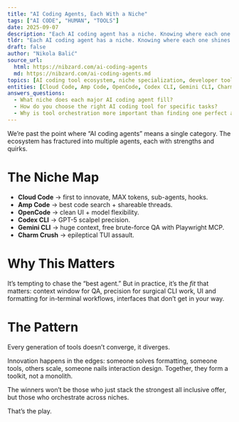 ```yaml
---
title: "AI Coding Agents, Each With a Niche"
tags: ["AI CODE", "HUMAN", "TOOLS"]
date: 2025-09-07
description: "Each AI coding agent has a niche. Knowing where each one shines is the difference between frustration and flow."
tldr: "Each AI coding agent has a niche. Knowing where each one shines is the difference between frustration and flow."
draft: false
author: "Nikola Balić"
source_url:
  html: https://nibzard.com/ai-coding-agents
  md: https://nibzard.com/ai-coding-agents.md
topics: [AI coding tool ecosystem, niche specialization, developer tool selection, workflow optimization]
entities: [Cloud Code, Amp Code, OpenCode, Codex CLI, Gemini CLI, Charm Crush, Playwright MCP]
answers_questions:
  - What niche does each major AI coding agent fill?
  - How do you choose the right AI coding tool for specific tasks?
  - Why is tool orchestration more important than finding one perfect agent?
---
```


We’re past the point where “AI coding agents” means a single category. The ecosystem has fractured into multiple agents, each with strengths and quirks.

# The Niche Map

* **Cloud Code** → first to innovate, MAX tokens, sub-agents, hooks.
* **Amp Code** → best code search + shareable threads.
* **OpenCode** → clean UI + model flexibility.
* **Codex CLI** → GPT-5 scalpel precision.
* **Gemini CLI** → huge context, free brute-force QA with Playwright MCP.
* **Charm Crush** → epileptical TUI assault.

# Why This Matters

It’s tempting to chase the “best agent.” But in practice, it’s the *fit* that matters: context window for QA, precision for surgical CLI work, UI and formatting for in-terminal workflows, interfaces that don’t get in your way.

# The Pattern

Every generation of tools doesn’t converge, it diverges.

Innovation happens in the edges: someone solves formatting, someone tools, others scale, someone nails interaction design. Together, they form a toolkit, not a monolith.

The winners won’t be those who just stack the strongest all inclusive offer, but those who orchestrate across niches.

That’s the play.
